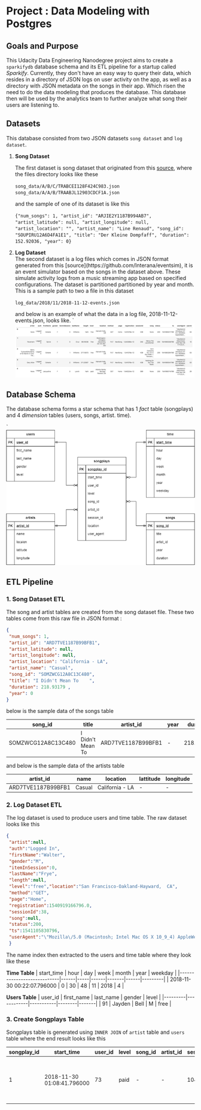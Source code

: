 # Project : Data Modeling with Postgres 

## Goals and Purpose

This Udacity Data Engineering Nanodegree project aims to create a `sparkifydb` database schema and its ETL pipeline for a startup called <i>Sparkify</i>. Currently, they don't have an easy way to query their data, which resides in a directory of JSON logs on user activity on the app, as well as a directory with JSON metadata on the songs in their app. Which risen the need to do the data modeling that produces the database. This database then will be used by the analytics team to further analyze what song their users are listening to. 

## Datasets

This database consisted from two JSON datasets `song dataset` and `log dataset`.
<ol>
 <li><strong>Song Dataset</strong></li>
 
The first dataset is song dataset that originated from this [source](https://labrosa.ee.columbia.edu/millionsong/), where the files directory looks like these

 `song_data/A/B/C/TRABCEI128F424C983.json`
<br>
 `song_data/A/A/B/TRAABJL12903CDCF1A.json`
 
 and the sample of one of its dataset is like this 
 
`{"num_songs": 1, "artist_id": "ARJIE2Y1187B994AB7", "artist_latitude": null, "artist_longitude": null, "artist_location": "", "artist_name": "Line Renaud", "song_id": "SOUPIRU12A6D4FA1E1", "title": "Der Kleine Dompfaff", "duration": 152.92036, "year": 0}`

 <li><strong>Log Dataset</strong></li>
The second dataset is a log files which comes in JSON format generated from this [source](https://github.com/Interana/eventsim), it is an
event simulator based on the songs in the dataset above. These simulate activity logs from a music streaming app based on specified configurations. The dataset is partitioned 
partitioned by year and month. This is a sample path to two a file in this dataset

 `log_data/2018/11/2018-11-12-events.json`
 
 and below is an example of what the data in a log file, 2018-11-12-events.json, looks like.
`![data preview](https://github.com/irfandahusni/Data-Engineering-Nanodegree-Program/blob/main/1.%20Songplay%20Analysis/picture/log-data.png?raw=true)
</ol>

## Database Schema 

The database schema forms a star schema that has 1 <i>fact</i> table (songplays) and 4 <i>dimension</i> tables (users, songs, artist. time). 

`![database schema](https://github.com/irfandahusni/Data-Engineering-Nanodegree-Program/blob/main/1.%20Songplay%20Analysis/picture/ERD.png?raw=true)

## ETL Pipeline 
### 1. Song Dataset ETL

 The song and artist tables are created from the song dataset file. These two tables come from this raw file in JSON format : 
 ```json
{
  "num_songs": 1,
  "artist_id": "ARD7TVE1187B99BFB1",
  "artist_latitude": null,
  "artist_longitude": null,
  "artist_location": "California - LA",
  "artist_name": "Casual",
  "song_id": "SOMZWCG12A8C13C480",
  "title": "I Didn't Mean To	",
  "duration": 218.93179	,
  "year": 0
}
```
below is the sample data of the songs table 

| song_id            | title                          | artist_id          | year | duration  |
|--------------------|--------------------------------|--------------------|------|-----------|
| SOMZWCG12A8C13C480 | I Didn't Mean To               | ARD7TVE1187B99BFB1 | -    | 218.93179 |

and below is the sample data of the artists table 

| artist_id          | name      | location        | lattitude | longitude |
|--------------------|-----------|-----------------|-----------|-----------|
| ARD7TVE1187B99BFB1 | Casual    | California - LA | -         | -         |

### 2. Log Dataset ETL 

The log dataset is used to produce users and time table. The raw dataset looks like this 

```json
{
 "artist":null,
 "auth":"Logged In",
 "firstName":"Walter",
 "gender":"M",
 "itemInSession":0,
 "lastName":"Frye",
 "length":null,
 "level":"free","location":"San Francisco-Oakland-Hayward,  CA",
 "method":"GET",
 "page":"Home",
 "registration":1540919166796.0,
 "sessionId":38,
 "song":null,
 "status":200,
 "ts":1541105830796,
 "userAgent":"\"Mozilla\/5.0 (Macintosh; Intel Mac OS X 10_9_4) AppleWebKit\/537.36 (KHTML, like Gecko) Chrome\/36.0.1985.143 Safari\/537.36\"","userId":"39"
 }
```
The name index then extracted to the users and time table where they look like these

<strong>Time Table</strong>
| start_time                 | hour | day | week | month | year | weekday |
|----------------------------|------|-----|------|-------|------|---------|
| 2018-11-30 00:22:07.796000 | 0    | 30  | 48   | 11    | 2018 | 4       |

<strong>Users Table</strong>
| user_id | first_name | last_name | gender | level |
|---------|------------|-----------|--------|-------|
| 91      | Jayden     | Bell      | M      | free  |

### 3. Create Songplays Table 
Songplays table is generated using `INNER JOIN` of `artist` table and `users` table where the end result looks like this 


| songplay_id | start_time                 | user_id | level | song_id | artist_id | session_id | location                            | user_agent                                                                                                              |
|-------------|----------------------------|---------|-------|---------|-----------|------------|-------------------------------------|-------------------------------------------------------------------------------------------------------------------------|
| 1           | 2018-11-30 01:08:41.796000	 | 73      | paid  | -       | -         | 1049       | Tampa-St. Petersburg-Clearwater, FL | "Mozilla/5.0 (Macintosh; Intel Mac OS X 10_9_4) AppleWebKit/537.78.2 (KHTML, like Gecko) Version/7.0.6 Safari/537.78.2" |

